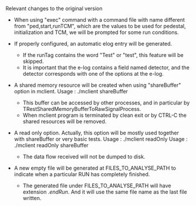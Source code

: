 Relevant changes to the original version

* When using "exec" command with a command file with name different from "ped,start,runTCM", which are the values to be used for pedestal, initialization and TCM, we will be prompted for some run conditions.

* If properly configured, an automatic elog entry will be generated.
  * If the runTag contains the word "Test" or "test", this feature will be skipped.
  * It is important that the e-log contains a field named detector, and the detector corresponds with one of the options at the e-log.

* A shared memory resource will be created when using "shareBuffer" option in mclient.
   Usage : ./mclient shareBuffer

   * This buffer can be accessed by other processes, and in particular by TRestSharedMemoryBufferToRawSignalProcess.
   * When mclient program is terminated by clean exit or by CTRL-C the shared resources will be removed.

* A read only option. Actually, this option will be mostly used together with shareBuffer or very basic tests.
   Usage : ./mclient readOnly
   Usage : ./mclient readOnly shareBuffer

   * The data flow received will not be dumped to disk.

* A new empty file will be generated at FILES_TO_ANALYSE_PATH to indicate when a particular RUN has completely finished.

   * The generated file under FILES_TO_ANALYSE_PATH will have extension *.endRun*. And it will use the same file name as the last file written.

